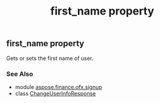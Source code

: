 ﻿---
title: first_name property
second_title: Aspose.Finance for Python via .NET API References
description: 
type: docs
weight: 110
url: /python-net/aspose.finance.ofx.signup/changeuserinforesponse/first_name/
is_root: false
---

## first_name property


Gets or sets the first name of user.

### See Also
* module [aspose.finance.ofx.signup](../../)
* class [ChangeUserInfoResponse](/finance/python-net/aspose.finance.ofx.signup/changeuserinforesponse)
